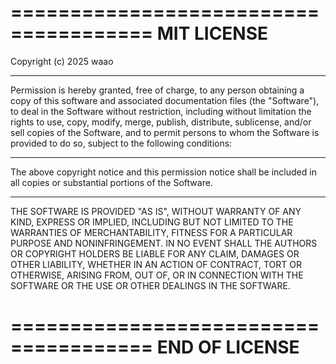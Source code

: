 ======================================
          MIT LICENSE
======================================

Copyright (c) 2025 waao

--------------------------------------
Permission is hereby granted, free of charge, to any person 
obtaining a copy of this software and associated documentation 
files (the "Software"), to deal in the Software without 
restriction, including without limitation the rights to use, 
copy, modify, merge, publish, distribute, sublicense, and/or 
sell copies of the Software, and to permit persons to whom the 
Software is provided to do so, subject to the following conditions:

--------------------------------------
The above copyright notice and this permission notice shall be 
included in all copies or substantial portions of the Software.

--------------------------------------
THE SOFTWARE IS PROVIDED "AS IS", WITHOUT WARRANTY OF ANY KIND, 
EXPRESS OR IMPLIED, INCLUDING BUT NOT LIMITED TO THE WARRANTIES 
OF MERCHANTABILITY, FITNESS FOR A PARTICULAR PURPOSE AND 
NONINFRINGEMENT. IN NO EVENT SHALL THE AUTHORS OR COPYRIGHT 
HOLDERS BE LIABLE FOR ANY CLAIM, DAMAGES OR OTHER LIABILITY, 
WHETHER IN AN ACTION OF CONTRACT, TORT OR OTHERWISE, ARISING 
FROM, OUT OF, OR IN CONNECTION WITH THE SOFTWARE OR THE USE OR 
OTHER DEALINGS IN THE SOFTWARE.

======================================
           END OF LICENSE
======================================
